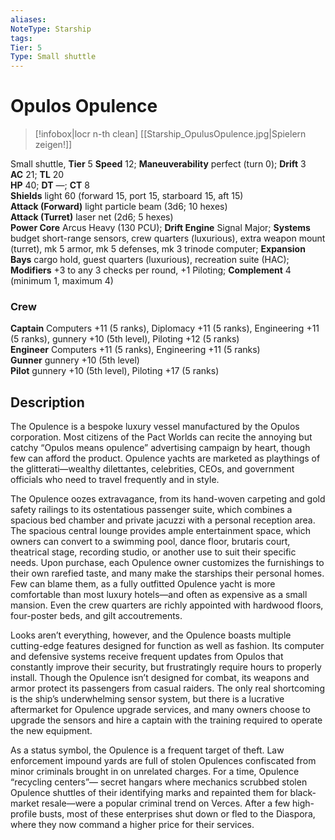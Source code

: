 ```yaml
---
aliases: 
NoteType: Starship
tags: 
Tier: 5
Type: Small shuttle
---
```


# Opulos Opulence

> [!infobox|locr n-th clean]
>  [[Starship_OpulusOpulence.jpg|Spielern zeigen!]]
> 
Small shuttle, **Tier** 5 
**Speed** 12; **Maneuverability** perfect (turn 0); **Drift** 3  
**AC** 21; **TL** 20  
**HP** 40; **DT** —; **CT** 8  
**Shields** light 60 (forward 15, port 15, starboard 15, aft 15)  
**Attack (Forward)** light particle beam (3d6; 10 hexes)  
**Attack (Turret)** laser net (2d6; 5 hexes)  
**Power Core** Arcus Heavy (130 PCU); **Drift Engine** Signal Major; **Systems** budget short-range sensors, crew quarters (luxurious), extra weapon mount (turret), mk 5 armor, mk 5 defenses, mk 3 trinode computer; **Expansion Bays** cargo hold, guest quarters (luxurious), recreation suite (HAC); **Modifiers** +3 to any 3 checks per round, +1 Piloting; **Complement** 4 (minimum 1, maximum 4)

### Crew

**Captain** Computers +11 (5 ranks), Diplomacy +11 (5 ranks), Engineering +11 (5 ranks), gunnery +10 (5th level), Piloting +12 (5 ranks)  
**Engineer** Computers +11 (5 ranks), Engineering +11 (5 ranks)  
**Gunner** gunnery +10 (5th level)  
**Pilot** gunnery +10 (5th level), Piloting +17 (5 ranks)

## Description

The Opulence is a bespoke luxury vessel manufactured by the Opulos corporation. Most citizens of the Pact Worlds can recite the annoying but catchy “Opulos means opulence” advertising campaign by heart, though few can afford the product. Opulence yachts are marketed as playthings of the glitterati—wealthy dilettantes, celebrities, CEOs, and government officials who need to travel frequently and in style.  
  
The Opulence oozes extravagance, from its hand-woven carpeting and gold safety railings to its ostentatious passenger suite, which combines a spacious bed chamber and private jacuzzi with a personal reception area. The spacious central lounge provides ample entertainment space, which owners can convert to a swimming pool, dance floor, brutaris court, theatrical stage, recording studio, or another use to suit their specific needs. Upon purchase, each Opulence owner customizes the furnishings to their own rarefied taste, and many make the starships their personal homes. Few can blame them, as a fully outfitted Opulence yacht is more comfortable than most luxury hotels—and often as expensive as a small mansion. Even the crew quarters are richly appointed with hardwood floors, four-poster beds, and gilt accoutrements.  
  
Looks aren’t everything, however, and the Opulence boasts multiple cutting-edge features designed for function as well as fashion. Its computer and defensive systems receive frequent updates from Opulos that constantly improve their security, but frustratingly require hours to properly install. Though the Opulence isn’t designed for combat, its weapons and armor protect its passengers from casual raiders. The only real shortcoming is the ship’s underwhelming sensor system, but there is a lucrative aftermarket for Opulence upgrade services, and many owners choose to upgrade the sensors and hire a captain with the training required to operate the new equipment.  
  
As a status symbol, the Opulence is a frequent target of theft. Law enforcement impound yards are full of stolen Opulences confiscated from minor criminals brought in on unrelated charges. For a time, Opulence “recycling centers”— secret hangars where mechanics scrubbed stolen Opulence shuttles of their identifying marks and repainted them for black-market resale—were a popular criminal trend on Verces. After a few high-profile busts, most of these enterprises shut down or fled to the Diaspora, where they now command a higher price for their services.
